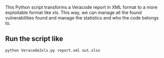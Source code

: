 This Python script transforms a Veracode report in XML format to a more exploitable format like xls. This way, we can manage all the found vulnerabilities found and manage the statistics and who the code belongs to.

## Run the script like
```
python Veracode2xls.py report.xml out.xlsx
```